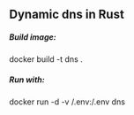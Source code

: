 ## Dynamic dns in Rust

##### Build image:
docker build -t dns .

##### Run with: 
docker run -d -v <absolute-path-to>/.env:/.env dns
